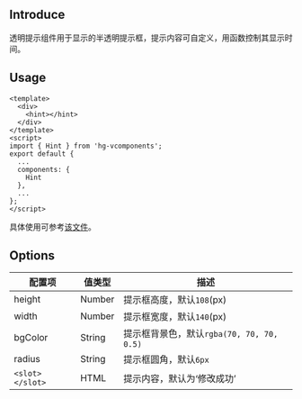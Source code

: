 ## Introduce
透明提示组件用于显示的半透明提示框，提示内容可自定义，用函数控制其显示时间。

## Usage
```
<template>
  <div>
    <hint></hint>
  </div>
</template>
<script>
import { Hint } from 'hg-vcomponents';
export default {
  ...
  components: {
    Hint
  },
  ...
};
</script>
```
具体使用可参考[该文件](../../examples/hint.vue)。

## Options
配置项 | 值类型 | 描述
--- | --- | ---
height | Number | 提示框高度，默认`108`(px)
width | Number | 提示框宽度，默认`140`(px)
bgColor | String | 提示框背景色，默认`rgba(70, 70, 70, 0.5)`
radius | String | 提示框圆角，默认`6px`
`<slot></slot>` | HTML | 提示内容，默认为‘修改成功’